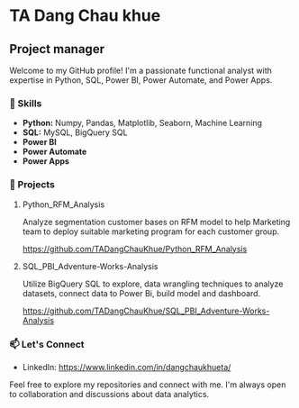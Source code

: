 # TA Dang Chau khue

## Project manager

Welcome to my GitHub profile! I'm a passionate functional analyst with expertise in Python, SQL, Power BI, Power Automate, and Power Apps. 

### 🔧 Skills

- **Python:** Numpy, Pandas, Matplotlib, Seaborn, Machine Learning
- **SQL:** MySQL, BigQuery SQL
- **Power BI** 
- **Power Automate** 
- **Power Apps** 

### 🚀 Projects

1. Python_RFM_Analysis
   
   Analyze segmentation customer bases on RFM model to help Marketing team to deploy suitable marketing program for each customer group.
   
   https://github.com/TADangChauKhue/Python_RFM_Analysis
  

3. SQL_PBI_Adventure-Works-Analysis
   
   Utilize BigQuery SQL to explore, data wrangling techniques to analyze datasets, connect data to Power Bi, build model and dashboard.
   
   https://github.com/TADangChauKhue/SQL_PBI_Adventure-Works-Analysis


### 📫 Let's Connect

- LinkedIn: https://www.linkedin.com/in/dangchaukhueta/


Feel free to explore my repositories and connect with me. I'm always open to collaboration and discussions about data analytics.



